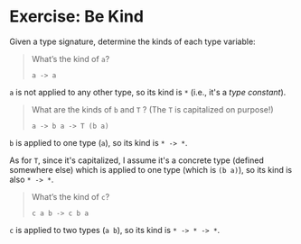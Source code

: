 # Exercise: Be Kind

Given a type signature, determine the kinds of each type variable:

> What’s the kind of `a`?
>
>     a -> a

`a` is not applied to any other type, so its kind is `*` (i.e., it's a
_type constant_).

> What are the kinds of `b` and `T` ? (The `T` is capitalized on purpose!)
>
>     a -> b a -> T (b a)

`b` is applied to one type (`a`), so its kind is `* -> *`.

As for `T`, since it's capitalized, I assume it's a concrete type
(defined somewhere else) which is applied to one type (which is
`(b a)`), so its kind is also `* -> *`.

> What’s the kind of `c`?
>
>     c a b -> c b a

`c` is applied to two types (`a b`), so its kind is `* -> * -> *`.
